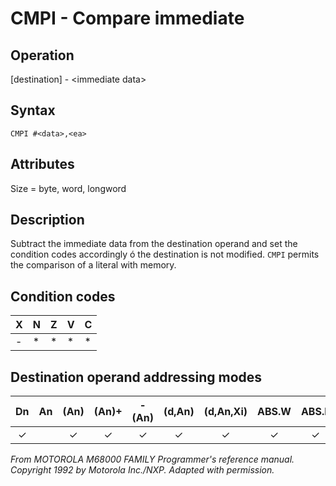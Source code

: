 # CMPI - Compare immediate

## Operation
[destination] - \<immediate data\>

## Syntax
```assembly
CMPI #<data>,<ea>
```
## Attributes
Size = byte, word, longword


## Description
Subtract the immediate data from the destination operand and
set the condition codes accordingly ó the destination is not
modified. `CMPI` permits the comparison of a literal with memory.

## Condition codes
|X|N|Z|V|C|
|--|--|--|--|--|
|-|*|*|*|*|

## Destination operand addressing modes
|Dn|An|(An)|(An)+|-(An)|(d,An)|(d,An,Xi)|ABS.W|ABS.L|(d,PC)|(d,PC,Xn)|imm|
|:-:|:-:|:-:|:-:|:-:|:-:|:-:|:-:|:-:|:-:|:-:|:-:|
|✓||✓|✓|✓|✓|✓|✓|✓|✓|✓||

*From MOTOROLA M68000 FAMILY Programmer's reference manual. Copyright 1992 by Motorola Inc./NXP. Adapted with permission.*